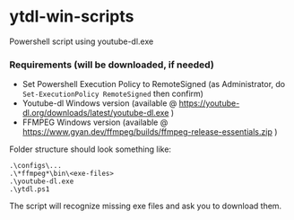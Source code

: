 # ytdl-win-scripts
Powershell script using youtube-dl.exe

### Requirements (will be downloaded, if needed)
- Set Powershell Execution Policy to RemoteSigned (as Administrator, do `Set-ExecutionPolicy RemoteSigned` then confirm)
- Youtube-dl Windows version (available @ https://youtube-dl.org/downloads/latest/youtube-dl.exe )
- FFMPEG Windows version (available @ https://www.gyan.dev/ffmpeg/builds/ffmpeg-release-essentials.zip )

Folder structure should look something like:
```
.\configs\...
.\*ffmpeg*\bin\<exe-files>
.\youtube-dl.exe
.\ytdl.ps1
```

The script will recognize missing exe files and ask you to download them.
